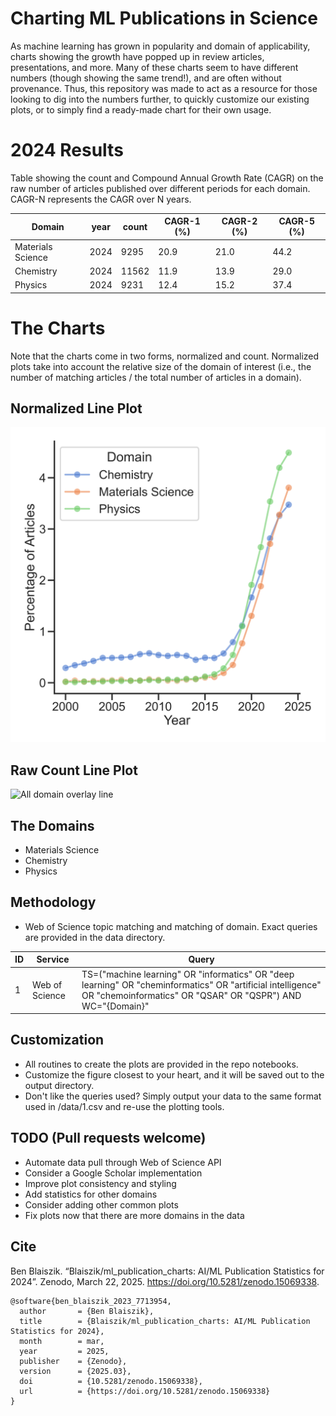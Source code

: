 # Charting ML Publications in Science

As machine learning has grown in popularity and domain of applicability, charts showing the growth have popped up in review articles, presentations, and more.
Many of these charts seem to have different numbers (though showing the same trend!), and are often without provenance. Thus, this repository was made to act as a resource for those looking to dig into the numbers further, to quickly customize our existing plots, or to simply find a ready-made chart for their own usage. 

# 2024 Results
Table showing the count and Compound Annual Growth Rate (CAGR) on the raw number of articles published over different periods for each domain. CAGR-N represents the CAGR over N years. 

| Domain            | year | count | CAGR-1 (%) | CAGR-2 (%) | CAGR-5 (%) |
|-------------------|------|-------|------------|------------|------------|
| Materials Science | 2024 | 9295  | 20.9       | 21.0       | 44.2       |
| Chemistry         | 2024 | 11562 | 11.9       | 13.9       | 29.0       |
| Physics           | 2024 | 9231  | 12.4       | 15.2       | 37.4       |

# The Charts
Note that the charts come in two forms, normalized and count. Normalized plots take into account the relative size of the domain of interest (i.e., the number of matching articles / the total number of articles in a domain).

## Normalized Line Plot
![All domain overlay line](./output/2024-normalized.png)

## Raw Count Line Plot
![All domain overlay line](./output/2024-count.png)


## The Domains
* Materials Science
* Chemistry
* Physics


## Methodology
* Web of Science topic matching and matching of domain. Exact queries are provided in the data directory.

| ID      | Service |Query |
| ----------- |----| ----------- |
| 1           |Web of Science| TS=("machine learning" OR "informatics" OR "deep learning" OR "cheminformatics" OR "artificial intelligence" OR "chemoinformatics" OR "QSAR" OR "QSPR") AND WC="{Domain}"  |


## Customization
* All routines to create the plots are provided in the repo notebooks. 
* Customize the figure closest to your heart, and it will be saved out to the output directory.
* Don't like the queries used? Simply output your data to the same format used in /data/1.csv and re-use the plotting tools.

## TODO (Pull requests welcome)
* Automate data pull through Web of Science API
* Consider a Google Scholar implementation
* Improve plot consistency and styling
* Add statistics for other domains
* Consider adding other common plots
* Fix plots now that there are more domains in the data

## Cite
Ben Blaiszik. “Blaiszik/ml_publication_charts: AI/ML Publication Statistics for 2024”. Zenodo, March 22, 2025. https://doi.org/10.5281/zenodo.15069338.
```
@software{ben_blaiszik_2023_7713954,
  author       = {Ben Blaiszik},
  title        = {Blaiszik/ml_publication_charts: AI/ML Publication Statistics for 2024},
  month        = mar,
  year         = 2025,
  publisher    = {Zenodo},
  version      = {2025.03},
  doi          = {10.5281/zenodo.15069338},
  url          = {https://doi.org/10.5281/zenodo.15069338}
}
```

